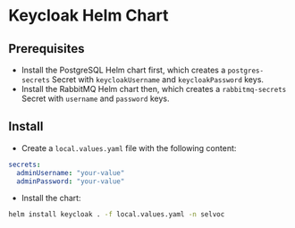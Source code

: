# Keycloak Helm Chart

## Prerequisites

- Install the PostgreSQL Helm chart first, which creates a `postgres-secrets`
  Secret with `keycloakUsername` and `keycloakPassword` keys.
- Install the RabbitMQ Helm chart then, which creates a `rabbitmq-secrets`
  Secret with `username` and `password` keys.

## Install

- Create a `local.values.yaml` file with the following content:

```yaml
secrets:
  adminUsername: "your-value"
  adminPassword: "your-value"
```

- Install the chart:

```bash
helm install keycloak . -f local.values.yaml -n selvoc
```
